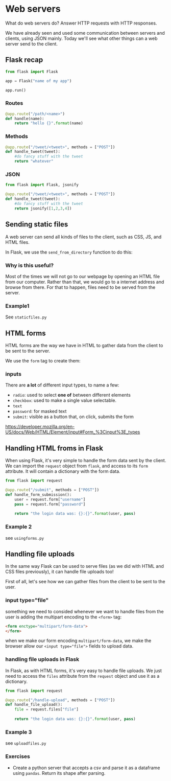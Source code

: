 # Web servers

What do web servers do? Answer HTTP requests with HTTP responses.

We have already seen and used some communication between servers and
clients, using JSON mainly.  Today we'll see what other things can a
web server send to the client.

## Flask recap

``` python
from flask import Flask

app = Flask("name of my app")

app.run()
```

### Routes

``` python
@app.route("/path/<name>")
def handle(name):
	return "hello {}".format(name)
```

### Methods

``` python
@app.route("/tweet/<tweet>", methods = ["POST"])
def handle_tweet(tweet):
	#do fancy stuff with the tweet
	return "whatever"
```

### JSON

``` python
from flask import Flask, jsonify

@app.route("/tweet/<tweet>", methods = ["POST"])
def handle_tweet(tweet):
	#do fancy stuff with the tweet
	return jsonify([1,2,3,4])
```

## Sending static files

A web server can send all kinds of files to the client, such as CSS,
JS, and HTML files.

In Flask, we use the `send_from_directory` function to do this:

### Why is this useful?

Most of the times we will not go to our webpage by opening an HTML
file from our computer.  Rather than that, we would go to a internet
address and browse from there.  For that to happen, files need to be
served from the server.

### Example1

See `staticfiles.py`

## HTML forms

HTML forms are the way we have in HTML to gather data from the client
to be sent to the server.

We use the `form` tag to create them:


### inputs

There are **a lot** of different input types, to name a few:
- `radio`: used to select **one of** between different elements
- `checkbox`: used to make a single value selectable.
- `text`
- `password`: for masked text
- `submit`: visible as a button that, on click, submits the form

https://developer.mozilla.org/en-US/docs/Web/HTML/Element/input#Form_%3Cinput%3E_types

## Handling HTML froms in Flask

When using Flask, it's very simple to handle the form data sent by the
client.  We can import the `request` object from `flask`, and access
to its `form` attribute.  It will contain a dictionary with the form
data.

``` python
from flask import request

@app.route("/submit", methods = ["POST"])
def handle_form_submission():
	user = request.form["username"]
	pass = request.form["password"]
	
	return "the login data was: {}:{}".format(user, pass)
```

### Example 2

see `usingforms.py`

## Handling file uploads

In the same way Flask can be used to serve files (as we did with HTML
and CSS files previously), it can handle file uploads too!

First of all, let's see how we can gather files from the client to be
sent to the user.

### input type="file"

something we need to consided whenever we want to handle files from
the user is adding the multipart encoding to the `<form>` tag:

``` html
<form enctype="multipart/form-data">
</form>
```

when we make our form encoding `multipart/form-data`, we make the
browser allow our `<input type="file">` fields to upload data.

### handling file uploads in Flask

In Flask, as with HTML forms, it's very easy to handle file uploads.
We just need to access the `files` attribute from the `request` object
and use it as a dictionary.

``` python
from flask import request

@app.route("/handle-upload", methods = ["POST"])
def handle_file_upload():
	file = request.files["file"]
	
	return "the login data was: {}:{}".format(user, pass)
```

### Example 3

see `uploadfiles.py`


### Exercises

- Create a python server that accepts a csv and parse it as a
  dataframe using `pandas`.  Return its shape after parsing.
